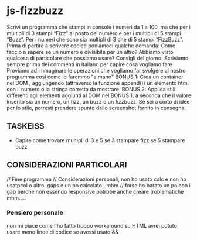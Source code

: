 
# js-fizzbuzz

Scrivi un programma che stampi in console i numeri da 1 a 100, ma che per i multipli di 3 stampi “Fizz” al posto del numero e per i multipli di 5 stampi “Buzz”. Per i numeri che sono sia multipli di 3 che di 5 stampi “FizzBuzz”.
Prima di partire a scrivere codice poniamoci qualche domanda:
Come faccio a sapere se un numero è divisibile per un altro? Abbiamo visto qualcosa di particolare che possiamo usare?
Consigli del giorno:
Scriviamo sempre prima dei commenti in italiano per capire cosa vogliamo fare
Proviamo ad immaginare le operazioni che vogliamo far svolgere al nostro programma così come lo faremmo "a mano"
BONUS 1:
Crea un container nel DOM , aggiungendo (attraverso la funzione append()) un elemento html con il numero o la stringa corretta da mostrare.
BONUS 2:
Applica stili differenti agli elementi aggiunti al DOM nel BONUS 1, a seconda che il valore inserito sia un numero, un fizz, un buzz o un fizzbuzz. Se sei a corto di idee per lo stile, potresti prendere spunto dallo screenshot fornito in consegna.

## TASKEISS
- Capire come trovare multipli di 3 e 5 
se 3 stampare fizz 
se 5 stampare buzz

## CONSIDERAZIONI PARTICOLARI 
// Fine programma 
// Considerazioni personali, non ho usato calc e non ho usatpcol o altro. gaps e un po calcolato.. mhm
// forse ho barato un po con i gap perche non essendo responsive potrbbe anche creare [roblematiche mhm.....

### Pensiero personale 
non mi piace come l'ho fatto troppo workaround su HTML
avrei potuto usare meno linee di codice se avessi usato &&









































